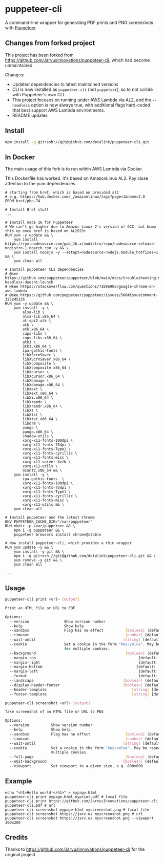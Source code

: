 # puppeteer-cli

A command-line wrapper for generating PDF prints and PNG screenshots with [Puppeteer](https://developers.google.com/web/tools/puppeteer).

## Changes from forked project

This project has been forked from https://github.com/JarvusInnovations/puppeteer-cli, which had become unmaintained.

Changes:

- Updated dependencies to latest maintained versions
- CLI is now installed as `puppeteer-cli` (not `puppeteer`), so to not collide with Puppeteer's own CLI
- This project focuses on running under AWS Lambda via AL2, and the `--headless` option is now always true, with additional flags hard-coded that best support AWS Lambda environments. 
- README updates

## Install

```bash
npm install -g git+ssh://git@github.com/datalink/puppeteer-cli.git
```

## In Docker

The main usage of this fork is to run within AWS Lambda via Docker.

This Dockerfile has worked. It's based on AmazonLinux AL2. Pay close attention to the yum dependencies.

```
# starting from bref, which is based on provided.al2
# e.g. https://hub.docker.com/_/amazonlinux/tags?page=1&name=2.0
FROM bref/php-74

# Install Bref stuff
...

# Install node 16 for Puppeteer
# We can't go higher due to Amazon Linux 2's version of GCC, but bump this up once bref is based on AL2023+
RUN yum -y update && \
    yum install https://rpm.nodesource.com/pub_16.x/nodistro/repo/nodesource-release-nodistro-1.noarch.rpm -y && \
    yum install nodejs -y --setopt=nodesource-nodejs.module_hotfixes=1 && \
    yum clean all

# Install puppeteer CLI dependencies
# @see https://github.com/puppeteer/puppeteer/blob/main/docs/troubleshooting.md#chrome-headless-doesnt-launch
# @see https://stackoverflow.com/questions/71096906/google-chrome-on-aws-lambda
# @see https://github.com/puppeteer/puppeteer/issues/560#issuecomment-325245136
RUN yum -y update && \
    yum install -y \
        alsa-lib \
        alsa-lib.x86_64 \
        at-spi2-atk \
        atk \
        atk.x86_64 \
        cups-libs \
        cups-libs.x86_64 \
        gtk3 \
        gtk3.x86_64 \
        ipa-gothic-fonts \
        libXScrnSaver \
        libXScrnSaver.x86_64 \
        libXcomposite \
        libXcomposite.x86_64 \
        libXcursor \
        libXcursor.x86_64 \
        libXdamage \
        libXdamage.x86_64 \
        libXext \
        libXext.x86_64 \
        libXi.x86_64 \
        libXrandr \
        libXrandr.x86_64 \
        libXt \
        libXtst \
        libXtst.x86_64 \
        libdrm \
        pango \
        pango.x86_64 \
        shadow-utils \
        xorg-x11-fonts-100dpi \
        xorg-x11-fonts-75dpi \
        xorg-x11-fonts-Type1 \
        xorg-x11-fonts-cyrillic \
        xorg-x11-fonts-misc \
        xorg-x11-server-Xvfb \
        xorg-x11-utils \
        GConf2.x86_64 && \
    yum install -y \
        ipa-gothic-fonts  \
        xorg-x11-fonts-100dpi \
        xorg-x11-fonts-75dpi \
        xorg-x11-fonts-Type1 \
        xorg-x11-fonts-cyrillic \
        xorg-x11-fonts-misc \
        xorg-x11-utils && \
    yum clean all

# Install puppeteer and the latest Chrome
ENV PUPPETEER_CACHE_DIR="/var/puppeteer"
RUN mkdir -p /var/puppeteer && \
    npm i -g puppeteer && \
    puppeteer browsers install chrome@stable
    
# Now install puppeteer-cli, which provides a thin wrapper
RUN yum update -y && \
    yum install -y git && \
    npm i -g git+ssh://git@github.com/datalink/puppeteer-cli.git && \
    yum remove -y git && \
    yum clean all

...

```

## Usage

```bash
puppeteer-cli print <url> [output]

Print an HTML file or URL to PDF

Options:
  --version                Show version number                         [boolean]
  --help                   Show help                                   [boolean]
  --sandbox                Flag has no effect          [boolean] [default: true]
  --timeout                                            [number] [default: 30000]
  --wait-until                                        [string] [default: "load"]
  --cookie                 Set a cookie in the form "key:value". May be repeated
                           for multiple cookies.                        [string]
  --background                                         [boolean] [default: true]
  --margin-top                                               [default: "6.25mm"]
  --margin-right                                             [default: "6.25mm"]
  --margin-bottom                                           [default: "14.11mm"]
  --margin-left                                              [default: "6.25mm"]
  --format                                                   [default: "Letter"]
  --landscape                                         [boolean] [default: false]
  --display-header-footer                             [boolean] [default: false]
  --header-template                                       [string] [default: ""]
  --footer-template                                       [string] [default: ""]
```

```bash
puppeteer-cli screenshot <url> [output]

Take screenshot of an HTML file or URL to PNG

Options:
  --version          Show version number                               [boolean]
  --help             Show help                                         [boolean]
  --sandbox          Flag has no effect                [boolean] [default: true]
  --timeout                                            [number] [default: 30000]
  --wait-until                                        [string] [default: "load"]
  --cookie           Set a cookie in the form "key:value". May be repeated for
                     multiple cookies.                                  [string]
  --full-page                                          [boolean] [default: true]
  --omit-background                                   [boolean] [default: false]
  --viewport         Set viewport to a given size, e.g. 800x600         [string]
```

## Example

``` shell
echo "<h1>Hello world!</h1>" > mypage.html
puppeteer-cli print mypage.html myprint.pdf # local file
puppeteer-cli print https://github.com/JarvusInnovations/puppeteer-cli puppeteer-cli.pdf # url
puppeteer-cli screenshot mypage.html myscreenshot.png # local file
puppeteer-cli screenshot https://jarv.us myscreenshot.png # url
puppeteer-cli screenshot https://jarv.us myscreenshot.png --viewport 300x200
```

## Credits

Thanks to https://github.com/JarvusInnovations/puppeteer-cli for the original project.
